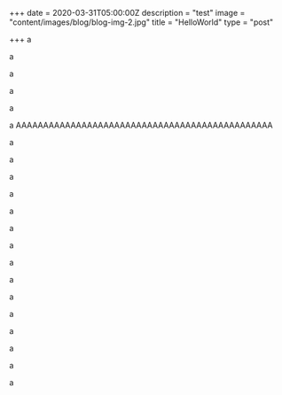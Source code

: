 +++
date = 2020-03-31T05:00:00Z
description = "test"
image = "content/images/blog/blog-img-2.jpg"
title = "HelloWorld"
type = "post"

+++
a

a

a

a

a

a AAAAAAAAAAAAAAAAAAAAAAAAAAAAAAAAAAAAAAAAAAAAAAA

a

a

a

a

a

a

a

a

a

a

a

a

a

a

a